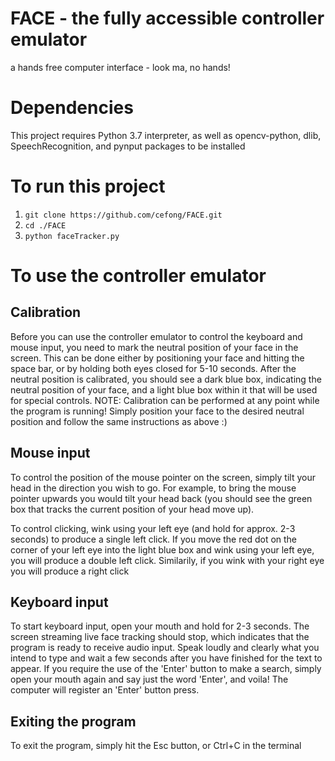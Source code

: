# FACE - the fully accessible controller emulator
a hands free computer interface - look ma, no hands! 

# Dependencies
This project requires Python 3.7 interpreter, as well as opencv-python, dlib, SpeechRecognition, and pynput packages to be installed

# To run this project
1. `git clone https://github.com/cefong/FACE.git`
2. `cd ./FACE`
3. `python faceTracker.py`

# To use the controller emulator

## Calibration
Before you can use the controller emulator to control the keyboard and mouse input, you need to mark the neutral position of your face in the screen. This can be done either by positioning your face and hitting the space bar, or by holding both eyes closed for 5-10 seconds. After the neutral position is calibrated, you should see a dark blue box, indicating the neutral position of your face, and a light blue box within it that will be used for special controls. 
NOTE: Calibration can be performed at any point while the program is running! Simply position your face to the desired neutral position and follow the same instructions as above :)

## Mouse input
To control the position of the mouse pointer on the screen, simply tilt your head in the direction you wish to go. For example, to bring the mouse pointer upwards you would tilt your head back (you should see the green box that tracks the current position of your head move up). 

To control clicking, wink using your left eye (and hold for approx. 2-3 seconds) to produce a single left click. If you move the red dot on the corner of your left eye into the light blue box and wink using your left eye, you will produce a double left click. Similarily, if you wink with your right eye you will produce a right click

## Keyboard input
To start keyboard input, open your mouth and hold for 2-3 seconds. The screen streaming live face tracking should stop, which indicates that the program is ready to receive audio input. Speak loudly and clearly what you intend to type and wait a few seconds after you have finished for the text to appear. If you require the use of the 'Enter' button to make a search, simply open your mouth again and say just the word 'Enter', and voila! The computer will register an 'Enter' button press.

## Exiting the program
To exit the program, simply hit the Esc button, or Ctrl+C in the terminal
